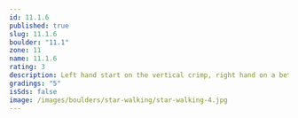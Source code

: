 ```yaml
---
id: 11.1.6
published: true
slug: 11.1.6
boulder: "11.1"
zone: 11
name: 11.1.6
rating: 3
description: Left hand start on the vertical crimp, right hand on a better crimp, you can find a heel hook that suits you for your left foot.
gradings: "5"
isSds: false
image: /images/boulders/star-walking/star-walking-4.jpg
---
```

